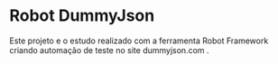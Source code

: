 # Robot DummyJson
Este projeto e o estudo realizado com a  ferramenta Robot Framework criando automação de teste no site  dummyjson.com .